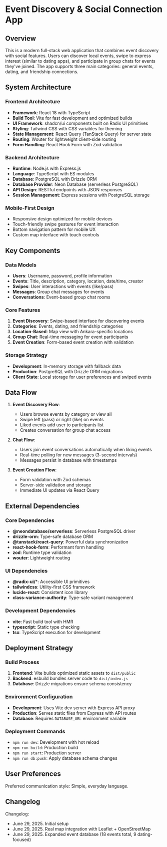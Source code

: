 # Event Discovery & Social Connection App

## Overview

This is a modern full-stack web application that combines event discovery with social features. Users can discover local events, swipe to express interest (similar to dating apps), and participate in group chats for events they've joined. The app supports three main categories: general events, dating, and friendship connections.

## System Architecture

### Frontend Architecture
- **Framework**: React 18 with TypeScript
- **Build Tool**: Vite for fast development and optimized builds
- **UI Framework**: shadcn/ui components built on Radix UI primitives
- **Styling**: Tailwind CSS with CSS variables for theming
- **State Management**: React Query (TanStack Query) for server state
- **Routing**: Wouter for lightweight client-side routing
- **Form Handling**: React Hook Form with Zod validation

### Backend Architecture
- **Runtime**: Node.js with Express.js
- **Language**: TypeScript with ES modules
- **Database**: PostgreSQL with Drizzle ORM
- **Database Provider**: Neon Database (serverless PostgreSQL)
- **API Design**: RESTful endpoints with JSON responses
- **Session Management**: Express sessions with PostgreSQL storage

### Mobile-First Design
- Responsive design optimized for mobile devices
- Touch-friendly swipe gestures for event interaction
- Bottom navigation pattern for mobile UX
- Custom map interface with touch controls

## Key Components

### Data Models
- **Users**: Username, password, profile information
- **Events**: Title, description, category, location, date/time, creator
- **Swipes**: User interactions with events (like/pass)
- **Messages**: Group chat messages for events
- **Conversations**: Event-based group chat rooms

### Core Features
1. **Event Discovery**: Swipe-based interface for discovering events
2. **Categories**: Events, dating, and friendship categories
3. **Location-Based**: Map view with Ankara-specific locations
4. **Group Chat**: Real-time messaging for event participants
5. **Event Creation**: Form-based event creation with validation

### Storage Strategy
- **Development**: In-memory storage with fallback data
- **Production**: PostgreSQL with Drizzle ORM migrations
- **Client State**: Local storage for user preferences and swiped events

## Data Flow

1. **Event Discovery Flow**:
   - Users browse events by category or view all
   - Swipe left (pass) or right (like) on events
   - Liked events add user to participants list
   - Creates conversation for group chat access

2. **Chat Flow**:
   - Users join event conversations automatically when liking events
   - Real-time polling for new messages (3-second intervals)
   - Messages persist in database with timestamps

3. **Event Creation Flow**:
   - Form validation with Zod schemas
   - Server-side validation and storage
   - Immediate UI updates via React Query

## External Dependencies

### Core Dependencies
- **@neondatabase/serverless**: Serverless PostgreSQL driver
- **drizzle-orm**: Type-safe database ORM
- **@tanstack/react-query**: Powerful data synchronization
- **react-hook-form**: Performant form handling
- **zod**: Runtime type validation
- **wouter**: Lightweight routing

### UI Dependencies
- **@radix-ui/***: Accessible UI primitives
- **tailwindcss**: Utility-first CSS framework
- **lucide-react**: Consistent icon library
- **class-variance-authority**: Type-safe variant management

### Development Dependencies
- **vite**: Fast build tool with HMR
- **typescript**: Static type checking
- **tsx**: TypeScript execution for development

## Deployment Strategy

### Build Process
1. **Frontend**: Vite builds optimized static assets to `dist/public`
2. **Backend**: esbuild bundles server code to `dist/index.js`
3. **Database**: Drizzle migrations ensure schema consistency

### Environment Configuration
- **Development**: Uses Vite dev server with Express API proxy
- **Production**: Serves static files from Express with API routes
- **Database**: Requires `DATABASE_URL` environment variable

### Deployment Commands
- `npm run dev`: Development with hot reload
- `npm run build`: Production build
- `npm run start`: Production server
- `npm run db:push`: Apply database schema changes

## User Preferences

Preferred communication style: Simple, everyday language.

## Changelog

Changelog:
- June 29, 2025. Initial setup
- June 29, 2025. Real map integration with Leaflet + OpenStreetMap
- June 29, 2025. Expanded event database (18 events total, 9 dating-focused)